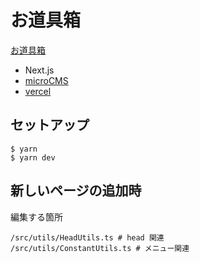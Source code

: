# お道具箱

[お道具箱](https://お道具箱.com/)

- Next.js
- [microCMS](https://app.microcms.io/)
- [vercel](https://vercel.com/dashboard)

## セットアップ

```
$ yarn
$ yarn dev
```

## 新しいページの追加時

編集する箇所

```
/src/utils/HeadUtils.ts # head 関連
/src/utils/ConstantUtils.ts # メニュー関連
```
